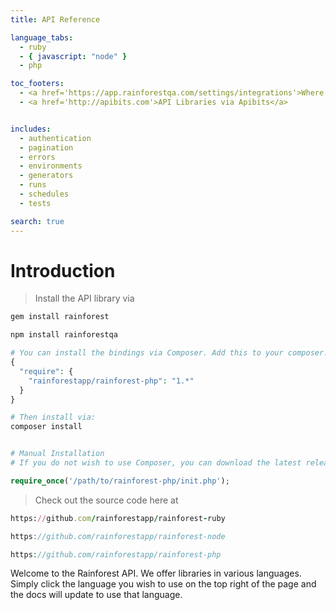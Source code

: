 ```yaml
---
title: API Reference

language_tabs:
  - ruby
  - { javascript: "node" }
  - php

toc_footers:
  - <a href='https://app.rainforestqa.com/settings/integrations'>Where is my API Key?</a>
  - <a href='http://apibits.com'>API Libraries via Apibits</a>


includes:
  - authentication
  - pagination
  - errors
  - environments
  - generators
  - runs
  - schedules
  - tests

search: true
---
```


# Introduction


> Install the API library via

```ruby
gem install rainforest
```

```javascript
npm install rainforestqa
```

```php
# You can install the bindings via Composer. Add this to your composer.json:
{
  "require": {
    "rainforestapp/rainforest-php": "1.*"
  }
}

# Then install via:
composer install


# Manual Installation
# If you do not wish to use Composer, you can download the latest release. Then, to use the bindings, include the init.php file.

require_once('/path/to/rainforest-php/init.php');
```

> Check out the source code here at

```ruby
https://github.com/rainforestapp/rainforest-ruby
```

```javascript
https://github.com/rainforestapp/rainforest-node
```

```php
https://github.com/rainforestapp/rainforest-php
```


Welcome to the Rainforest API. We offer libraries in various languages. Simply click the language you wish to use on the top right of the page and the docs will update to use that language.

